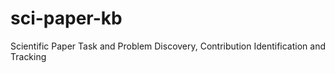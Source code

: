 # sci-paper-kb
Scientific Paper Task and Problem Discovery, Contribution Identification and Tracking
